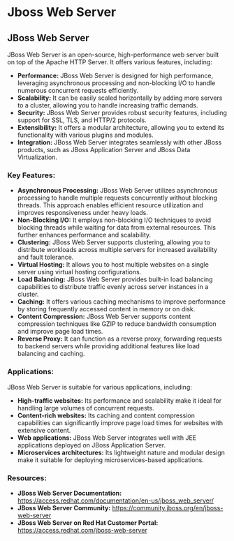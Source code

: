 # Jboss Web Server
## JBoss Web Server 

JBoss Web Server is an open-source, high-performance web server built on top of the Apache HTTP Server. It offers various features, including:

* **Performance:** JBoss Web Server is designed for high performance, leveraging asynchronous processing and non-blocking I/O to handle numerous concurrent requests efficiently.
* **Scalability:** It can be easily scaled horizontally by adding more servers to a cluster, allowing you to handle increasing traffic demands.
* **Security:** JBoss Web Server provides robust security features, including support for SSL, TLS, and HTTP/2 protocols.
* **Extensibility:** It offers a modular architecture, allowing you to extend its functionality with various plugins and modules.
* **Integration:** JBoss Web Server integrates seamlessly with other JBoss products, such as JBoss Application Server and JBoss Data Virtualization.

### Key Features:

* **Asynchronous Processing:** JBoss Web Server utilizes asynchronous processing to handle multiple requests concurrently without blocking threads. This approach enables efficient resource utilization and improves responsiveness under heavy loads.
* **Non-Blocking I/O:** It employs non-blocking I/O techniques to avoid blocking threads while waiting for data from external resources. This further enhances performance and scalability.
* **Clustering:** JBoss Web Server supports clustering, allowing you to distribute workloads across multiple servers for increased availability and fault tolerance.
* **Virtual Hosting:** It allows you to host multiple websites on a single server using virtual hosting configurations.
* **Load Balancing:** JBoss Web Server provides built-in load balancing capabilities to distribute traffic evenly across server instances in a cluster.
* **Caching:** It offers various caching mechanisms to improve performance by storing frequently accessed content in memory or on disk.
* **Content Compression:** JBoss Web Server supports content compression techniques like GZIP to reduce bandwidth consumption and improve page load times.
* **Reverse Proxy:** It can function as a reverse proxy, forwarding requests to backend servers while providing additional features like load balancing and caching.

### Applications:

JBoss Web Server is suitable for various applications, including:

* **High-traffic websites:** Its performance and scalability make it ideal for handling large volumes of concurrent requests.
* **Content-rich websites:** Its caching and content compression capabilities can significantly improve page load times for websites with extensive content.
* **Web applications:** JBoss Web Server integrates well with JEE applications deployed on JBoss Application Server.
* **Microservices architectures:** Its lightweight nature and modular design make it suitable for deploying microservices-based applications.

### Resources:

* **JBoss Web Server Documentation:** https://access.redhat.com/documentation/en-us/jboss_web_server/
* **JBoss Web Server Community:** https://community.jboss.org/en/jboss-web-server
* **JBoss Web Server on Red Hat Customer Portal:** https://access.redhat.com/jboss-web-server
